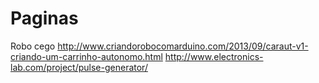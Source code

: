 # Paginas
Robo cego
http://www.criandorobocomarduino.com/2013/09/caraut-v1-criando-um-carrinho-autonomo.html
http://www.electronics-lab.com/project/pulse-generator/
